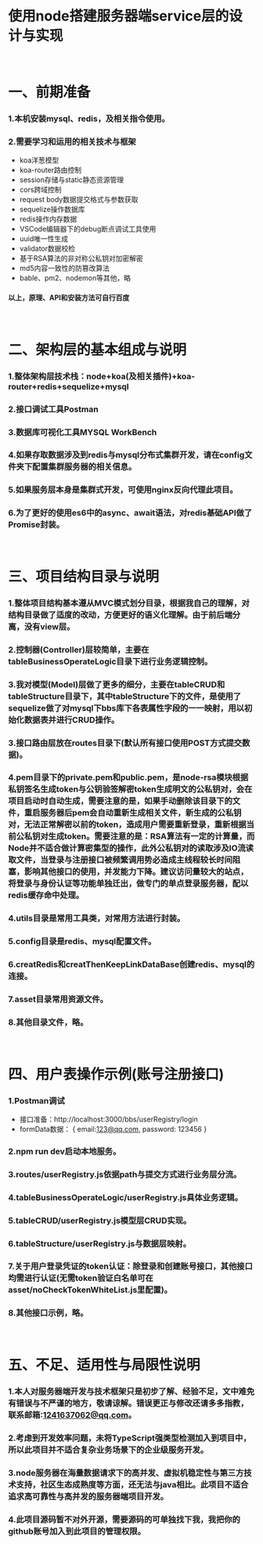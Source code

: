 # 使用node搭建服务器端service层的设计与实现
&nbsp;
# 一、前期准备
### 1.本机安装mysql、redis，及相关指令使用。
### 2.需要学习和运用的相关技术与框架
* koa洋葱模型
* koa-router路由控制
* session存储与static静态资源管理
* cors跨域控制
* request body数据提交格式与参数获取
* sequelize操作数据库
* redis操作内存数据
* VSCode编辑器下的debug断点调试工具使用
* uuid唯一性生成
* validator数据校检
* 基于RSA算法的非对称公私钥对加密解密
* md5内容一致性的防篡改算法
* bable、pm2、nodemon等其他，略
#### 以上，原理、API和安装方法可自行百度
&nbsp;
# 二、架构层的基本组成与说明
### 1.整体架构层技术栈：node+koa(及相关插件)+koa-router+redis+sequelize+mysql
### 2.接口调试工具Postman
### 3.数据库可视化工具MYSQL WorkBench
### 4.如果存取数据涉及到redis与mysql分布式集群开发，请在config文件夹下配置集群服务器的相关信息。
### 5.如果服务层本身是集群式开发，可使用nginx反向代理此项目。
### 6.为了更好的使用es6中的async、await语法，对redis基础API做了Promise封装。
&nbsp;
# 三、项目结构目录与说明
### 1.整体项目结构基本遵从MVC模式划分目录，根据我自己的理解，对结构目录做了适度的改动，方便更好的语义化理解。由于前后端分离，没有view层。
### 2.控制器(Controller)层较简单，主要在tableBusinessOperateLogic目录下进行业务逻辑控制。
### 3.我对模型(Model)层做了更多的细分，主要在tableCRUD和tableStructure目录下，其中tableStructure下的文件，是使用了sequelize做了对mysql下bbs库下各表属性字段的一一映射，用以初始化数据表并进行CRUD操作。
### 3.接口路由层放在routes目录下(默认所有接口使用POST方式提交数据)。
### 4.pem目录下的private.pem和public.pem，是node-rsa模块根据私钥签名生成token与公钥验签解密token生成明文的公私钥对，会在项目启动时自动生成，需要注意的是，如果手动删除该目录下的文件，重启服务器后pem会自动重新生成相关文件，新生成的公私钥对，无法正常解密以前的token，造成用户需要重新登录，重新根据当前公私钥对生成token。需要注意的是：RSA算法有一定的计算量，而Node并不适合做计算密集型的操作，此外公私钥对的读取涉及IO流读取文件，当登录与注册接口被频繁调用势必造成主线程较长时间阻塞，影响其他接口的使用，并发能力下降。建议访问量较大的站点，将登录与身份认证等功能单独迁出，做专门的单点登录服务器，配以redis缓存命中处理。
### 4.utils目录是常用工具类，对常用方法进行封装。
### 5.config目录是redis、mysql配置文件。
### 6.creatRedis和creatThenKeepLinkDataBase创建redis、mysql的连接。
### 7.asset目录常用资源文件。
### 8.其他目录文件，略。
&nbsp;
# 四、用户表操作示例(账号注册接口)
### 1.Postman调试
* 接口准备：http://localhost:3000/bbs/userRegistry/login
* formData数据：
{
    email:123@qq.com,
    password: 123456
}
### 2.npm run dev启动本地服务。
### 3.routes/userRegistry.js依据path与提交方式进行业务层分流。
### 4.tableBusinessOperateLogic/userRegistry.js具体业务逻辑。
### 5.tableCRUD/userRegistry.js模型层CRUD实现。
### 6.tableStructure/userRegistry.js与数据层映射。
### 7.关于用户登录凭证的token认证：除登录和创建账号接口，其他接口均需进行认证(无需token验证白名单可在asset/noCheckTokenWhiteList.js里配置)。
### 8.其他接口示例，略。
&nbsp;
# 五、不足、适用性与局限性说明
### 1.本人对服务器端开发与技术框架只是初步了解、经验不足，文中难免有错误与不严谨的地方，敬请谅解。错误更正与修改还请多多指教，联系邮箱:1241637062@qq.com。
### 2.考虑到开发效率问题，未将TypeScript强类型检测加入到项目中，所以此项目并不适合复杂业务场景下的企业级服务开发。
### 3.node服务器在海量数据请求下的高并发、虚拟机稳定性与第三方技术支持，社区生态成熟度等方面，还无法与java相比。此项目不适合追求高可靠性与高并发的服务器端项目开发。
### 4.此项目源码暂不对外开源，需要源码的可单独找下我，我把你的github账号加入到此项目的管理权限。